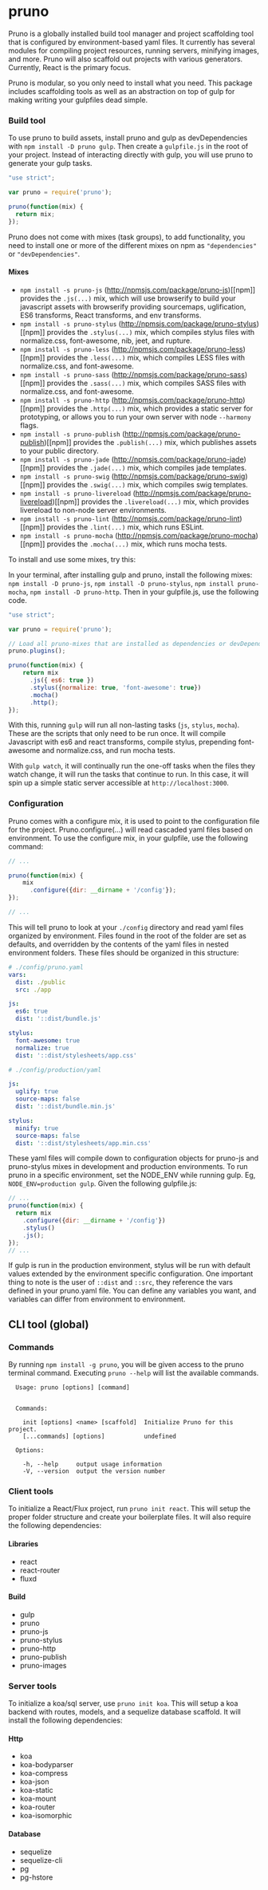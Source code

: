 # pruno
Pruno is a globally installed build tool manager and project scaffolding tool that is configured by environment-based yaml files. It currently has several modules for compiling project resources, running servers, minifying images, and more. Pruno will also scaffold out projects with various generators. Currently, React is the primary focus.

Pruno is modular, so you only need to install what you need. This package includes scaffolding tools as well as an abstraction on top of gulp for making writing your gulpfiles dead simple.

### Build tool
To use pruno to build assets, install pruno and gulp as devDependencies with `npm install -D pruno gulp`. Then create a `gulpfile.js` in the root of your project. Instead of interacting directly with gulp, you will use pruno to generate your gulp tasks.

```js
"use strict";

var pruno = require('pruno');

pruno(function(mix) {
  return mix;
});
```

Pruno does not come with mixes (task groups), to add functionality, you need to install one or more of the different mixes on npm as `"dependencies"` or `"devDependencies"`.

#### Mixes
- `npm install -s pruno-js` (http://npmsjs.com/package/pruno-js)[[npm]] provides the `.js(...)` mix, which will use browserify to build your javascript assets with browserify providing sourcemaps, uglification, ES6 transforms, React transforms, and env transforms.
- `npm install -s pruno-stylus` (http://npmsjs.com/package/pruno-stylus)[[npm]] provides the `.stylus(...)` mix, which compiles stylus files with normalize.css, font-awesome, nib, jeet, and rupture.
- `npm install -s pruno-less` (http://npmsjs.com/package/pruno-less)[[npm]] provides the `.less(...)` mix, which compiles LESS files with normalize.css, and font-awesome.
- `npm install -s pruno-sass` (http://npmsjs.com/package/pruno-sass)[[npm]] provides the `.sass(...)` mix, which compiles SASS files with normalize.css, and font-awesome.
- `npm install -s pruno-http` (http://npmsjs.com/package/pruno-http)[[npm]] provides the `.http(...)` mix, which provides a static server for prototyping, or allows you to run your own server with node `--harmony` flags.
- `npm install -s pruno-publish` (http://npmsjs.com/package/pruno-publish)[[npm]] provides the `.publish(...)` mix, which publishes assets to your public directory.
- `npm install -s pruno-jade` (http://npmsjs.com/package/pruno-jade)[[npm]] provides the `.jade(...)` mix, which compiles jade templates.
- `npm install -s pruno-swig` (http://npmsjs.com/package/pruno-swig)[[npm]] provides the `.swig(...)` mix, which compiles swig templates.
- `npm install -s pruno-livereload` (http://npmsjs.com/package/pruno-livereload)[[npm]] provides the `.livereload(...)` mix, which provides livereload to non-node server environments.
- `npm install -s pruno-lint` (http://npmsjs.com/package/pruno-lint)[[npm]] provides the `.lint(...)` mix, which runs ESLint.
- `npm install -s pruno-mocha` (http://npmsjs.com/package/pruno-mocha)[[npm]] provides the `.mocha(...)` mix, which runs mocha tests.

To install and use some mixes, try this:

In your terminal, after installing gulp and pruno, install the following mixes: `npm install -D pruno-js`, `npm install -D pruno-stylus`, `npm install pruno-mocha`, `npm install -D pruno-http`. Then in your gulpfile.js, use the following code.

```js
"use strict";

var pruno = require('pruno');

// Load all pruno-mixes that are installed as dependencies or devDependencies.
pruno.plugins();

pruno(function(mix) {
    return mix
      .js({ es6: true })
      .stylus({normalize: true, 'font-awesome': true})
      .mocha()
      .http();
});
```

With this, running `gulp` will run all non-lasting tasks (`js`, `stylus`, `mocha`). These are the scripts that only need to be run once. It will compile Javascript with es6 and react transforms, compile stylus, prepending font-awesome and normalize.css, and run mocha tests.

With `gulp watch`, it will continually run the one-off tasks when the files they watch change, it will run the tasks that continue to run. In this case, it will spin up a simple static server accessible at `http://localhost:3000`.


### Configuration
Pruno comes with a configure mix, it is used to point to the configuration file for the project. Pruno.configure(...) will read cascaded yaml files based on environment. To use the configure mix, in your gulpfile, use the following command:

```js
// ...

pruno(function(mix) {
    mix
      .configure({dir: __dirname + '/config'});
});

// ...
```

This will tell pruno to look at your `./config` directory and read yaml files organized by environment. Files found in the root of the folder are set as defaults, and overridden by the contents of the yaml files in nested environment folders. These files should be organized in this structure:

```yaml
# ./config/pruno.yaml
vars:
  dist: ./public
  src: ./app

js:
  es6: true
  dist: '::dist/bundle.js'

stylus:
  font-awesome: true
  normalize: true
  dist: '::dist/stylesheets/app.css'
```

```yaml
# ./config/production/yaml

js:
  uglify: true
  source-maps: false
  dist: '::dist/bundle.min.js'

stylus:
  minify: true
  source-maps: false
  dist: '::dist/stylesheets/app.min.css'
```

These yaml files will compile down to configuration objects for pruno-js and pruno-stylus mixes in development and production environments. To run pruno in a specific environment, set the NODE_ENV while running gulp. Eg, `NODE_ENV=production gulp`. Given the following gulpfile.js:

```js
// ...
pruno(function(mix) {
  return mix
    .configure({dir: __dirname + '/config'})
    .stylus()
    .js();
});
// ...
```

If gulp is run in the production environment, stylus will be run with default values extended by the environment specific configuration. One important thing to note is the user of `::dist` and `::src`, they reference the vars defined in your pruno.yaml file. You can define any variables you want, and variables can differ from environment to environment.

## CLI tool (global)

### Commands
By running `npm install -g pruno`, you will be given access to the pruno terminal command.
Executing `pruno --help` will list the available commands.

```
  Usage: pruno [options] [command]


  Commands:

    init [options] <name> [scaffold]  Initialize Pruno for this project.
    [...commands] [options]           undefined

  Options:

    -h, --help     output usage information
    -V, --version  output the version number
```

### Client tools

To initialize a React/Flux project, run `pruno init react`. This will setup the proper folder structure and create your boilerplate files. It will also require the following dependencies:

#### Libraries
- react
- react-router
- fluxd

#### Build
- gulp
- pruno
- pruno-js
- pruno-stylus
- pruno-http
- pruno-publish
- pruno-images

### Server tools

To initialize a koa/sql server, use `pruno init koa`. This will setup a koa backend with routes, models, and a sequelize database scaffold. It will install the following dependencies:

#### Http
- koa
- koa-bodyparser
- koa-compress
- koa-json
- koa-static
- koa-mount
- koa-router
- koa-isomorphic

#### Database
- sequelize
- sequelize-cli
- pg
- pg-hstore
